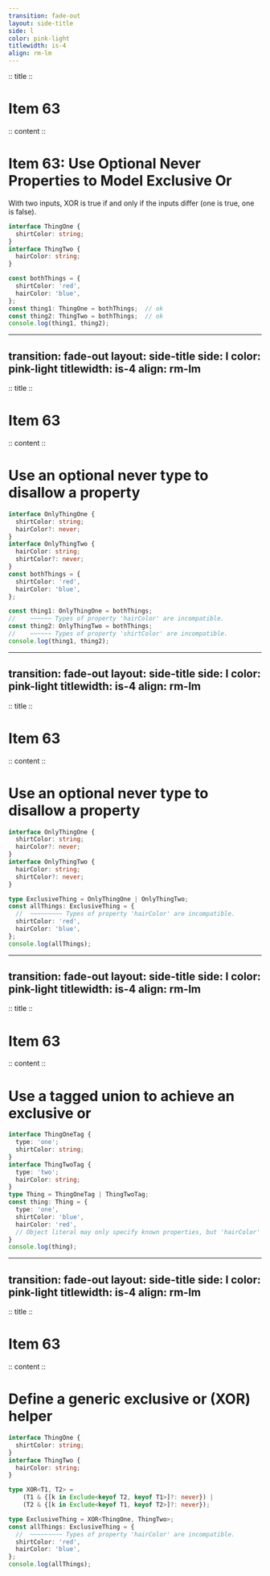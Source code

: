 ```yaml
---
transition: fade-out
layout: side-title
side: l
color: pink-light
titlewidth: is-4
align: rm-lm
---
```

:: title ::

# Item 63

<ChiikawaItem2e />

:: content ::

# Item 63: Use Optional Never Properties to Model Exclusive Or

With two inputs, XOR is true if and only if the inputs differ (one is true, one is false).

```ts {monaco}
interface ThingOne {
  shirtColor: string;
}
interface ThingTwo {
  hairColor: string;
}

const bothThings = {
  shirtColor: 'red',
  hairColor: 'blue',
};
const thing1: ThingOne = bothThings;  // ok
const thing2: ThingTwo = bothThings;  // ok
console.log(thing1, thing2);
```

---
transition: fade-out
layout: side-title
side: l
color: pink-light
titlewidth: is-4
align: rm-lm
---
:: title ::

# Item 63

<ChiikawaItem2e />

:: content ::

# Use an optional never type to disallow a property

```ts {monaco}
interface OnlyThingOne {
  shirtColor: string;
  hairColor?: never;
}
interface OnlyThingTwo {
  hairColor: string;
  shirtColor?: never;
}
const bothThings = {
  shirtColor: 'red',
  hairColor: 'blue',
};

const thing1: OnlyThingOne = bothThings;
//    ~~~~~~ Types of property 'hairColor' are incompatible.
const thing2: OnlyThingTwo = bothThings;
//    ~~~~~~ Types of property 'shirtColor' are incompatible.
console.log(thing1, thing2);
```

---
transition: fade-out
layout: side-title
side: l
color: pink-light
titlewidth: is-4
align: rm-lm
---
:: title ::

# Item 63

<ChiikawaItem2e />

:: content ::

# Use an optional never type to disallow a property

```ts {monaco}
interface OnlyThingOne {
  shirtColor: string;
  hairColor?: never;
}
interface OnlyThingTwo {
  hairColor: string;
  shirtColor?: never;
}

type ExclusiveThing = OnlyThingOne | OnlyThingTwo;
const allThings: ExclusiveThing = {
  //  ~~~~~~~~~ Types of property 'hairColor' are incompatible.
  shirtColor: 'red',
  hairColor: 'blue',
};
console.log(allThings);
```

---
transition: fade-out
layout: side-title
side: l
color: pink-light
titlewidth: is-4
align: rm-lm
---
:: title ::

# Item 63

<ChiikawaItem2e />

:: content ::

# Use a tagged union to achieve an exclusive or

```ts {monaco}
interface ThingOneTag {
  type: 'one';
  shirtColor: string;
}
interface ThingTwoTag {
  type: 'two';
  hairColor: string;
}
type Thing = ThingOneTag | ThingTwoTag;
const thing: Thing = {
  type: 'one',
  shirtColor: 'blue',
  hairColor: 'red',
  // Object literal may only specify known properties, but 'hairColor' does not exist in type 'ThingOneTag'. Did you mean to write 'shirtColor'?
}
console.log(thing);
```

---
transition: fade-out
layout: side-title
side: l
color: pink-light
titlewidth: is-4
align: rm-lm
---
:: title ::

# Item 63

<ChiikawaItem2e />

:: content ::

# Define a generic exclusive or (XOR) helper

```ts {monaco}
interface ThingOne {
  shirtColor: string;
}
interface ThingTwo {
  hairColor: string;
}

type XOR<T1, T2> =
    (T1 & {[k in Exclude<keyof T2, keyof T1>]?: never}) |
    (T2 & {[k in Exclude<keyof T1, keyof T2>]?: never});

type ExclusiveThing = XOR<ThingOne, ThingTwo>;
const allThings: ExclusiveThing = {
  //  ~~~~~~~~~ Types of property 'hairColor' are incompatible.
  shirtColor: 'red',
  hairColor: 'blue',
};
console.log(allThings);
```
